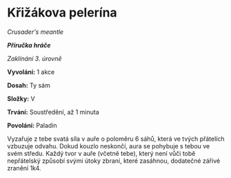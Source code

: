 # Křižákova pelerína

*Crusader's meantle*

***Příručka hráče***

*Zaklínání 3. úrovně*

**Vyvolání:** 1 akce

**Dosah:** Ty sám

**Složky:** V

**Trvání:** Soustředění, až 1 minuta

**Povolání:** Paladin

Vyzařuje z tebe svatá síla v auře o poloměru 6 sáhů, která ve tvých přátelích vzbuzuje odvahu. Dokud kouzlo neskončí, aura se pohybuje s tebou ve svém středu. Každý tvor v auře (včetně tebe), který není vůči tobě nepřátelský způsobí svými útoky zbraní, které zasáhnou, dodatečné zářivé zranění 1k4.
<!--stackedit_data:
eyJoaXN0b3J5IjpbMzk2NjU5OTUwXX0=
-->